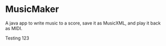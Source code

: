 # MusicMaker
A java app to write music to a score, save it as MusicXML, and play it back as MIDI.

Testing 123
